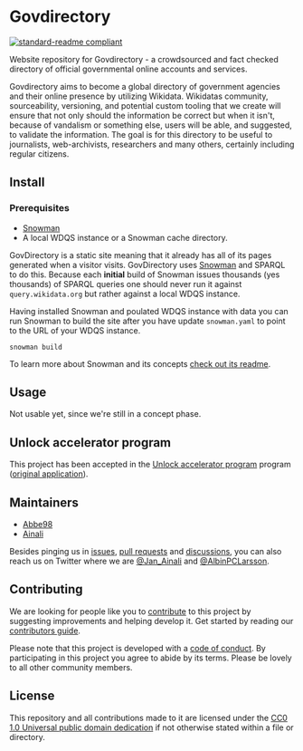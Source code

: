 # Govdirectory

[![standard-readme compliant](https://img.shields.io/badge/readme%20style-standard-brightgreen.svg?style=flat-square)](https://github.com/govdirectory/website)

Website repository for Govdirectory - a crowdsourced and fact checked directory of official governmental online accounts and services.

Govdirectory aims to become a global directory of government agencies and their online presence by utilizing Wikidata.
Wikidatas community, sourceability, versioning, and potential custom tooling that we create will ensure that not only should the information be correct but when it isn't, because of vandalism or something else, users will be able, and suggested, to validate the information.
The goal is for this directory to be useful to journalists, web-archivists, researchers and many others, certainly including regular citizens.

## Install

### Prerequisites

 - [Snowman](https://github.com/glaciers-in-archives/snowman)
 - A local WDQS instance or a Snowman cache directory.

GovDirectory is a static site meaning that it already has all of its pages generated when a visitor visits. GovDirectory uses [Snowman](https://github.com/glaciers-in-archives/snowman) and SPARQL to do this. Because each **initial** build of Snowman issues thousands (yes thousands) of SPARQL queries one should never run it against `query.wikidata.org` but rather against a local WDQS instance.

Having installed Snowman and poulated WDQS instance with data you can run Snowman to build the site after you have update `snowman.yaml` to point to the URL of your WDQS instance.

```
snowman build
```

To learn more about Snowman and its concepts [check out its readme](https://github.com/glaciers-in-archives/snowman#readme).

## Usage

Not usable yet, since we're still in a concept phase.

## Unlock accelerator program

This project has been accepted in the [Unlock accelerator program](https://www.wikimedia.de/unlock/) program ([original application](https://www.wikidata.org/wiki/User:Ainali/Social_media_for_public_organizations/Unlock)).

## Maintainers

* [Abbe98](https://github.com/Abbe98)
* [Ainali](https://github.com/Ainali)

Besides pinging us in [issues](https://github.com/govdirectory/website/issues), [pull requests](https://github.com/govdirectory/website/pulls) and [discussions](https://github.com/govdirectory/website/discussions), you can also reach us on Twitter where we are [@Jan_Ainali](https://twitter.com/Jan_Ainali/) and [@AlbinPCLarsson](https://twitter.com/AlbinPCLarsson).

## Contributing

We are looking for people like you to [contribute](CONTRIBUTING.md) to this project by suggesting improvements and helping develop it. Get started by reading our [contributors guide](CONTRIBUTING.md).

Please note that this project is developed with a [code of conduct](CODE_OF_CONDUCT.md). By participating in this project you agree to abide by its terms. Please be lovely to all other community members.

## License

This repository and all contributions made to it are licensed under the [CC0 1.0 Universal public domain dedication](LICENSE) if not otherwise stated within a file or directory.
